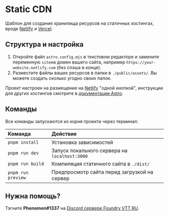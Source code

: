 # Static CDN

Шаблон для создания хранилища ресурсов на статичных хостингах, вроде [Netlify](https://www.netlify.com/) и [Vercel](https://vercel.com/).

## Структура и настройка

1. Откройте файл `astro.config.mjs` в текстовом редакторе и замените переменную `site`на домен вашего сайта, например `https://your-website.netlify.com` (без слэша в конце).
2. Разместите файлы ваших ресурсов в папки в `./public/assets/`. Вы можете создать сколько угодно своих папок.

Проект настроен на размещение на [Netlify](https://www.netlify.com/) "одной кнопкой", инструкции для других хостингов смотрите в [документации Astro](https://docs.astro.build/en/guides/deploy/).

## Команды

Все команды запускаются из корня проекта через терминал:

| Команда            | Действие                                      |
| :----------------- | :-------------------------------------------- |
| `pnpm install`     | Установка зависимостей                        |
| `pnpm run dev`     | Запуск локального сервера на `localhost:3000` |
| `pnpm run build`   | Компиляция статичного сайта в `./dist/`       |
| `pnpm run preview` | Предпросмотр сайта перед загрузкой на сервер  |

## Нужна помощь?

Тэгните **Phenomen#1337** на [Discord сервере Foundry VTT RU](https://discord.gg/Z2CXFy35WF).
